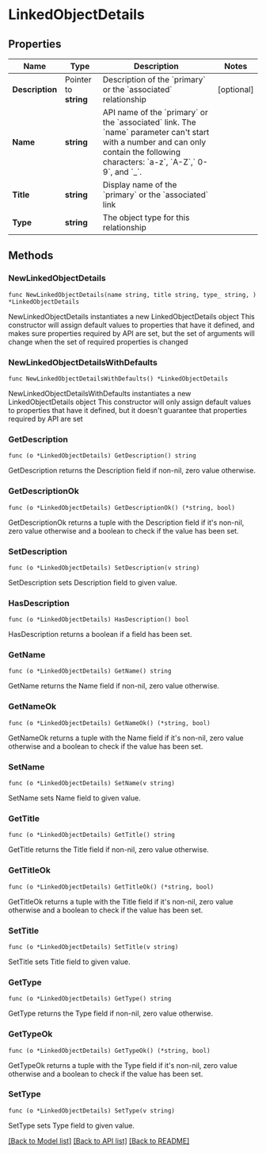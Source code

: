 # LinkedObjectDetails

## Properties

Name | Type | Description | Notes
------------ | ------------- | ------------- | -------------
**Description** | Pointer to **string** | Description of the &#x60;primary&#x60; or the &#x60;associated&#x60; relationship | [optional] 
**Name** | **string** | API name of the &#x60;primary&#x60; or the &#x60;associated&#x60; link. The &#x60;name&#x60; parameter can&#39;t start with a number and can only contain the following characters: &#x60;a-z&#x60;, &#x60;A-Z&#x60;,&#x60; 0-9&#x60;, and &#x60;_&#x60;. | 
**Title** | **string** | Display name of the &#x60;primary&#x60; or the &#x60;associated&#x60; link | 
**Type** | **string** | The object type for this relationship | 

## Methods

### NewLinkedObjectDetails

`func NewLinkedObjectDetails(name string, title string, type_ string, ) *LinkedObjectDetails`

NewLinkedObjectDetails instantiates a new LinkedObjectDetails object
This constructor will assign default values to properties that have it defined,
and makes sure properties required by API are set, but the set of arguments
will change when the set of required properties is changed

### NewLinkedObjectDetailsWithDefaults

`func NewLinkedObjectDetailsWithDefaults() *LinkedObjectDetails`

NewLinkedObjectDetailsWithDefaults instantiates a new LinkedObjectDetails object
This constructor will only assign default values to properties that have it defined,
but it doesn't guarantee that properties required by API are set

### GetDescription

`func (o *LinkedObjectDetails) GetDescription() string`

GetDescription returns the Description field if non-nil, zero value otherwise.

### GetDescriptionOk

`func (o *LinkedObjectDetails) GetDescriptionOk() (*string, bool)`

GetDescriptionOk returns a tuple with the Description field if it's non-nil, zero value otherwise
and a boolean to check if the value has been set.

### SetDescription

`func (o *LinkedObjectDetails) SetDescription(v string)`

SetDescription sets Description field to given value.

### HasDescription

`func (o *LinkedObjectDetails) HasDescription() bool`

HasDescription returns a boolean if a field has been set.

### GetName

`func (o *LinkedObjectDetails) GetName() string`

GetName returns the Name field if non-nil, zero value otherwise.

### GetNameOk

`func (o *LinkedObjectDetails) GetNameOk() (*string, bool)`

GetNameOk returns a tuple with the Name field if it's non-nil, zero value otherwise
and a boolean to check if the value has been set.

### SetName

`func (o *LinkedObjectDetails) SetName(v string)`

SetName sets Name field to given value.


### GetTitle

`func (o *LinkedObjectDetails) GetTitle() string`

GetTitle returns the Title field if non-nil, zero value otherwise.

### GetTitleOk

`func (o *LinkedObjectDetails) GetTitleOk() (*string, bool)`

GetTitleOk returns a tuple with the Title field if it's non-nil, zero value otherwise
and a boolean to check if the value has been set.

### SetTitle

`func (o *LinkedObjectDetails) SetTitle(v string)`

SetTitle sets Title field to given value.


### GetType

`func (o *LinkedObjectDetails) GetType() string`

GetType returns the Type field if non-nil, zero value otherwise.

### GetTypeOk

`func (o *LinkedObjectDetails) GetTypeOk() (*string, bool)`

GetTypeOk returns a tuple with the Type field if it's non-nil, zero value otherwise
and a boolean to check if the value has been set.

### SetType

`func (o *LinkedObjectDetails) SetType(v string)`

SetType sets Type field to given value.



[[Back to Model list]](../README.md#documentation-for-models) [[Back to API list]](../README.md#documentation-for-api-endpoints) [[Back to README]](../README.md)


